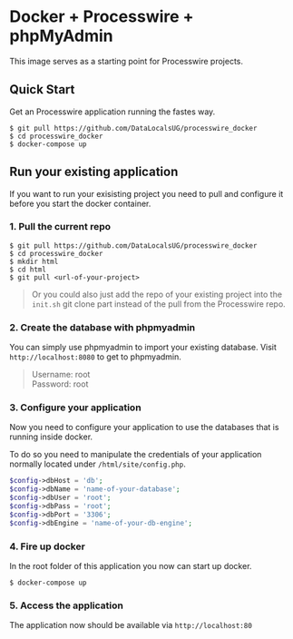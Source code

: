 # Docker + Processwire + phpMyAdmin

This image serves as a starting point for Processwire projects.

## Quick Start

Get an Processwire application running the fastes way.

```shell
$ git pull https://github.com/DataLocalsUG/processwire_docker
$ cd processwire_docker
$ docker-compose up
```

## Run your existing application

If you want to run your exisisting project you need to pull and configure it before you start the docker container.

### 1. Pull the current repo

```shell
$ git pull https://github.com/DataLocalsUG/processwire_docker
$ cd processwire_docker
$ mkdir html
$ cd html
$ git pull <url-of-your-project>
```

> Or you could also just add the repo of your existing project into the `init.sh` git clone part instead of the pull from the Processwire repo.


### 2. Create the database with phpmyadmin

You can simply use phpmyadmin to import your existing database.
Visit `http://localhost:8080` to get to phpmyadmin.

> Username: root  
> Password: root  

### 3. Configure your application

Now you need to configure your application to use the databases that is running inside docker.

To do so you need to manipulate the credentials of your application normally located under `/html/site/config.php`.

```php
$config->dbHost = 'db';  
$config->dbName = 'name-of-your-database';  
$config->dbUser = 'root';  
$config->dbPass = 'root';  
$config->dbPort = '3306';  
$config->dbEngine = 'name-of-your-db-engine';  
```

### 4. Fire up docker

In the root folder of this application you now can start up docker.

```shell
$ docker-compose up
```

### 5. Access the application

The application now should be available via `http://localhost:80`